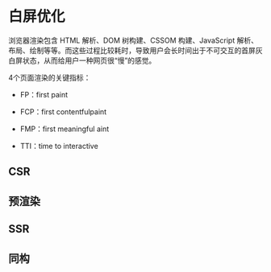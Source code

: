 # 白屏优化
浏览器渲染包含 HTML 解析、DOM 树构建、CSSOM 构建、JavaScript 解析、布局、绘制等等。而这些过程比较耗时，导致用户会长时间出于不可交互的首屏灰白屏状态，从而给用户一种网页很“慢”的感觉。

4个页面渲染的关键指标：

* FP：first paint

* FCP：first contentfulpaint

* FMP：first meaningful aint

* TTI：time to interactive

## CSR

## 预渲染

## SSR


## 同构